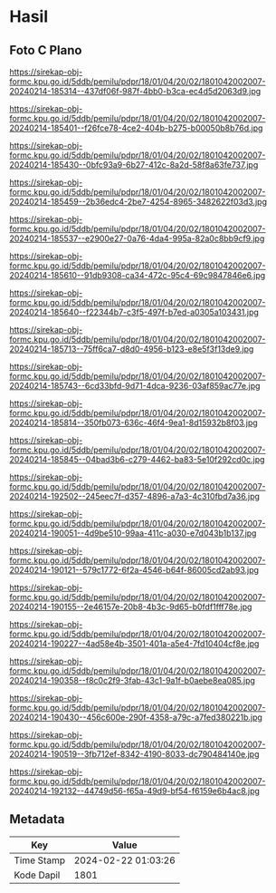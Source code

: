 # Hasil

## Foto C Plano

https://sirekap-obj-formc.kpu.go.id/5ddb/pemilu/pdpr/18/01/04/20/02/1801042002007-20240214-185314--437df06f-987f-4bb0-b3ca-ec4d5d2063d9.jpg

https://sirekap-obj-formc.kpu.go.id/5ddb/pemilu/pdpr/18/01/04/20/02/1801042002007-20240214-185401--f26fce78-4ce2-404b-b275-b00050b8b76d.jpg

https://sirekap-obj-formc.kpu.go.id/5ddb/pemilu/pdpr/18/01/04/20/02/1801042002007-20240214-185430--0bfc93a9-6b27-412c-8a2d-58f8a63fe737.jpg

https://sirekap-obj-formc.kpu.go.id/5ddb/pemilu/pdpr/18/01/04/20/02/1801042002007-20240214-185459--2b36edc4-2be7-4254-8965-3482622f03d3.jpg

https://sirekap-obj-formc.kpu.go.id/5ddb/pemilu/pdpr/18/01/04/20/02/1801042002007-20240214-185537--e2900e27-0a76-4da4-995a-82a0c8bb9cf9.jpg

https://sirekap-obj-formc.kpu.go.id/5ddb/pemilu/pdpr/18/01/04/20/02/1801042002007-20240214-185610--91db9308-ca34-472c-95c4-69c9847846e6.jpg

https://sirekap-obj-formc.kpu.go.id/5ddb/pemilu/pdpr/18/01/04/20/02/1801042002007-20240214-185640--f22344b7-c3f5-497f-b7ed-a0305a103431.jpg

https://sirekap-obj-formc.kpu.go.id/5ddb/pemilu/pdpr/18/01/04/20/02/1801042002007-20240214-185713--75ff6ca7-d8d0-4956-b123-e8e5f3f13de9.jpg

https://sirekap-obj-formc.kpu.go.id/5ddb/pemilu/pdpr/18/01/04/20/02/1801042002007-20240214-185743--6cd33bfd-9d71-4dca-9236-03af859ac77e.jpg

https://sirekap-obj-formc.kpu.go.id/5ddb/pemilu/pdpr/18/01/04/20/02/1801042002007-20240214-185814--350fb073-636c-46f4-9ea1-8d15932b8f03.jpg

https://sirekap-obj-formc.kpu.go.id/5ddb/pemilu/pdpr/18/01/04/20/02/1801042002007-20240214-185845--04bad3b6-c279-4462-ba83-5e10f292cd0c.jpg

https://sirekap-obj-formc.kpu.go.id/5ddb/pemilu/pdpr/18/01/04/20/02/1801042002007-20240214-192502--245eec7f-d357-4896-a7a3-4c310fbd7a36.jpg

https://sirekap-obj-formc.kpu.go.id/5ddb/pemilu/pdpr/18/01/04/20/02/1801042002007-20240214-190051--4d9be510-99aa-411c-a030-e7d043b1b137.jpg

https://sirekap-obj-formc.kpu.go.id/5ddb/pemilu/pdpr/18/01/04/20/02/1801042002007-20240214-190121--579c1772-6f2a-4546-b64f-86005cd2ab93.jpg

https://sirekap-obj-formc.kpu.go.id/5ddb/pemilu/pdpr/18/01/04/20/02/1801042002007-20240214-190155--2e46157e-20b8-4b3c-9d65-b0fdf1fff78e.jpg

https://sirekap-obj-formc.kpu.go.id/5ddb/pemilu/pdpr/18/01/04/20/02/1801042002007-20240214-190227--4ad58e4b-3501-401a-a5e4-7fd10404cf8e.jpg

https://sirekap-obj-formc.kpu.go.id/5ddb/pemilu/pdpr/18/01/04/20/02/1801042002007-20240214-190358--f8c0c2f9-3fab-43c1-9a1f-b0aebe8ea085.jpg

https://sirekap-obj-formc.kpu.go.id/5ddb/pemilu/pdpr/18/01/04/20/02/1801042002007-20240214-190430--456c600e-290f-4358-a79c-a7fed380221b.jpg

https://sirekap-obj-formc.kpu.go.id/5ddb/pemilu/pdpr/18/01/04/20/02/1801042002007-20240214-190519--3fb712ef-8342-4190-8033-dc790484140e.jpg

https://sirekap-obj-formc.kpu.go.id/5ddb/pemilu/pdpr/18/01/04/20/02/1801042002007-20240214-192132--44749d56-f65a-49d9-bf54-f6159e6b4ac8.jpg


## Metadata

| Key        | Value               |
| ---------- | ------------------- |
| Time Stamp | 2024-02-22 01:03:26 |
| Kode Dapil | 1801                |



